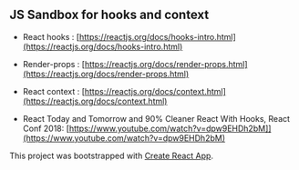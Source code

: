 ## JS Sandbox for hooks and context


- React hooks : [https://reactjs.org/docs/hooks-intro.html](https://reactjs.org/docs/hooks-intro.html)


- Render-props : [https://reactjs.org/docs/render-props.html](https://reactjs.org/docs/render-props.html)


- React context : [https://reactjs.org/docs/context.html](https://reactjs.org/docs/context.html)


- React Today and Tomorrow and 90% Cleaner React With Hooks, React Conf 2018: [https://www.youtube.com/watch?v=dpw9EHDh2bM]](https://www.youtube.com/watch?v=dpw9EHDh2bM)



This project was bootstrapped with [Create React App](https://github.com/facebook/create-react-app).